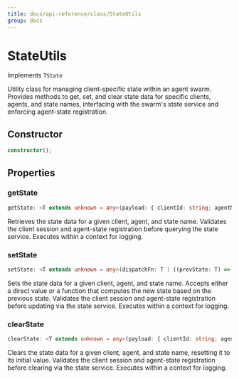 ```yaml
---
title: docs/api-reference/class/StateUtils
group: docs
---
```


# StateUtils

Implements `TState`

Utility class for managing client-specific state within an agent swarm.
Provides methods to get, set, and clear state data for specific clients, agents, and state names,
interfacing with the swarm's state service and enforcing agent-state registration.

## Constructor

```ts
constructor();
```

## Properties

### getState

```ts
getState: <T extends unknown = any>(payload: { clientId: string; agentName: string; stateName: string; }) => Promise<T>
```

Retrieves the state data for a given client, agent, and state name.
Validates the client session and agent-state registration before querying the state service.
Executes within a context for logging.

### setState

```ts
setState: <T extends unknown = any>(dispatchFn: T | ((prevState: T) => Promise<T>), payload: { clientId: string; agentName: string; stateName: string; }) => Promise<void>
```

Sets the state data for a given client, agent, and state name.
Accepts either a direct value or a function that computes the new state based on the previous state.
Validates the client session and agent-state registration before updating via the state service.
Executes within a context for logging.

### clearState

```ts
clearState: <T extends unknown = any>(payload: { clientId: string; agentName: string; stateName: string; }) => Promise<T>
```

Clears the state data for a given client, agent, and state name, resetting it to its initial value.
Validates the client session and agent-state registration before clearing via the state service.
Executes within a context for logging.

